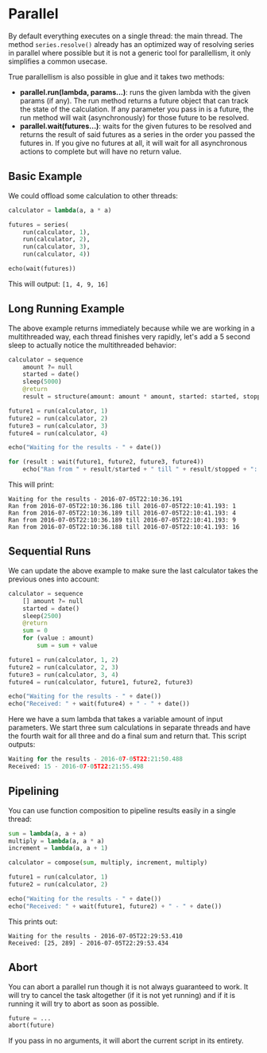 # Parallel

By default everything executes on a single thread: the main thread. The method ``series.resolve()`` already has an optimized way of resolving series in parallel where possible but it is not a generic tool for parallellism, it only simplifies a common usecase.

True parallellism is also possible in glue and it takes two methods:

- **parallel.run(lambda, params...)**: runs the given lambda with the given params (if any). The run method returns a future object that can track the state of the calculation. If any parameter you pass in is a future, the run method will wait (asynchronously) for those future to be resolved.
- **parallel.wait(futures...)**: waits for the given futures to be resolved and returns the result of said futures as a series in the order you passed the futures in. If you give no futures at all, it will wait for all asynchronous actions to complete but will have no return value.

## Basic Example

We could offload some calculation to other threads:

```python
calculator = lambda(a, a * a)

futures = series(
	run(calculator, 1),
	run(calculator, 2),
	run(calculator, 3),
	run(calculator, 4))

echo(wait(futures))
```

This will output: ``[1, 4, 9, 16]``

## Long Running Example

The above example returns immediately because while we are working in a multithreaded way, each thread finishes very rapidly, let's add a 5 second sleep to actually notice the multithreaded behavior:

```python
calculator = sequence
	amount ?= null
	started = date()
	sleep(5000)
	@return
	result = structure(amount: amount * amount, started: started, stopped: date())

future1 = run(calculator, 1)
future2 = run(calculator, 2)
future3 = run(calculator, 3)
future4 = run(calculator, 4)

echo("Waiting for the results - " + date())

for (result : wait(future1, future2, future3, future4))
	echo("Ran from " + result/started + " till " + result/stopped + ": " + result/amount)
```

This will print:

```
Waiting for the results - 2016-07-05T22:10:36.191
Ran from 2016-07-05T22:10:36.186 till 2016-07-05T22:10:41.193: 1
Ran from 2016-07-05T22:10:36.189 till 2016-07-05T22:10:41.193: 4
Ran from 2016-07-05T22:10:36.189 till 2016-07-05T22:10:41.193: 9
Ran from 2016-07-05T22:10:36.188 till 2016-07-05T22:10:41.193: 16
```

## Sequential Runs

We can update the above example to make sure the last calculator takes the previous ones into account:

```python
calculator = sequence
	[] amount ?= null
	started = date()
	sleep(2500)
	@return
	sum = 0
	for (value : amount)
		sum = sum + value

future1 = run(calculator, 1, 2)
future2 = run(calculator, 2, 3)
future3 = run(calculator, 3, 4)
future4 = run(calculator, future1, future2, future3)

echo("Waiting for the results - " + date())
echo("Received: " + wait(future4) + " - " + date())
```

Here we have a sum lambda that takes a variable amount of input parameters. We start three sum calculations in separate threads and have the fourth wait for all three and do a final sum and return that. This script outputs:

```python
Waiting for the results - 2016-07-05T22:21:50.488
Received: 15 - 2016-07-05T22:21:55.498
```

## Pipelining

You can use function composition to pipeline results easily in a single thread:

```python
sum = lambda(a, a + a)
multiply = lambda(a, a * a)
increment = lambda(a, a + 1)

calculator = compose(sum, multiply, increment, multiply)

future1 = run(calculator, 1)
future2 = run(calculator, 2)

echo("Waiting for the results - " + date())
echo("Received: " + wait(future1, future2) + " - " + date())
```

This prints out:

```
Waiting for the results - 2016-07-05T22:29:53.410
Received: [25, 289] - 2016-07-05T22:29:53.434
```

## Abort

You can abort a parallel run though it is not always guaranteed to work. It will try to cancel the task altogether (if it is not yet running) and if it is running it will try to abort as soon as possible.

```python
future = ...
abort(future)
```

If you pass in no arguments, it will abort the current script in its entirety.
